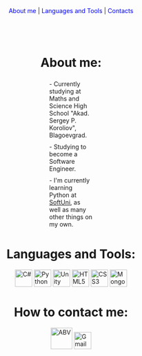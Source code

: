 <div style="display: flex;flex-flow: column wrap;align-items: center;">
    <header>
        <nav>
            <a href="#abt" style="display:inline;text-decoration:none;color:blue;" onMouseOver="this.style.color='red';this.style.border='1px solid red'" onMouseLeave="this.style.color='blue';this.style.border='none'">About me</a>
            <span> | </span>
            <a href="#langs" style="display:inline;text-decoration:none;color:blue;" onMouseOver="this.style.color='red';this.style.border='1px solid red'" onMouseLeave="this.style.color='blue';this.style.border='none'">Languages and Tools</a>
            <span> | </span>
            <a href="#contact" style="display:inline;text-decoration:none;color:blue;" onMouseOver="this.style.color='red';this.style.border='1px solid red'" onMouseLeave="this.style.color='blue';this.style.border='none'">Contacts</a>
        </nav>
    </header>
    <h1 id="abt">About me:</h1>
    <div id="abt-desc" style="display:flex;flex-wrap:wrap;align-items:center;width:20%;">
        <p style="margin-top:5px;margin-bottom:5px;">- Currently studying at Maths and Science High School "Akad. Sergey P. Koroliov", Blagoevgrad.</p>
        <p style="margin-top:5px;margin-bottom:5px;">- Studying to become a Software Engineer.</p>
        <p style="margin-top:5px;margin-bottom:5px;">- I'm currently learning Python at <a href="https://softuni.bg/">SoftUni</a>, as well as many other things on my own.</p>
    </div>
    <h1 id="langs">Languages and Tools:</h1>
    <div style="list-style-type: none;">
        <img src="https://cdn.jsdelivr.net/gh/devicons/devicon/icons/csharp/csharp-original.svg" title="C#" alt="C#" style="width:40px;height:40px;" />
        <img src="https://cdn.jsdelivr.net/gh/devicons/devicon/icons/python/python-original-wordmark.svg" title="Python" alt="Python" style="width:40px;height:40px;" />
        <img src="https://cdn.jsdelivr.net/gh/devicons/devicon/icons/unity/unity-original.svg" title="Unity" alt="Unity" style="width:40px;height:40px;" />
        <img src="https://cdn.jsdelivr.net/gh/devicons/devicon/icons/html5/html5-original-wordmark.svg" title="HTML5" alt="HTML5" style="width:40px;height:40px;" />
        <img src="https://cdn.jsdelivr.net/gh/devicons/devicon/icons/css3/css3-original-wordmark.svg" title="CSS3" alt="CSS3" style="width:40px;height:40px;" />
        <img src="https://cdn.jsdelivr.net/gh/devicons/devicon/icons/mongodb/mongodb-original-wordmark.svg" title="MongoDB" alt="MongoDB" style="width:40px;height:40px;" />
    </div>
    <h1 id="contact">How to contact me:</h1>
    <div style="align-content:center">
        <a href="mailto::marcello_k@abv.bg" style="height:100px;padding-top:25px;"><img src="https://blog.abv.bg/wp-content/uploads/2009/2011/01/abv-logo.png" style="width:50px" title="ABV" alt="ABV" style="height:70px;" /></a>
        <a href="mailto::marcello30032005@gmail.com"><img src="https://th.bing.com/th?id=ODLS.5e7ae0d8-1132-4a2a-8aa8-cb76156d41b8&w=32&h=32&qlt=90&pcl=fffffa&o=6&pid=1.2" title="Gmail" alt="Gmail" style="width:40px;height:40px;" /></a>
    </div>
    <footer></footer>
</div>

